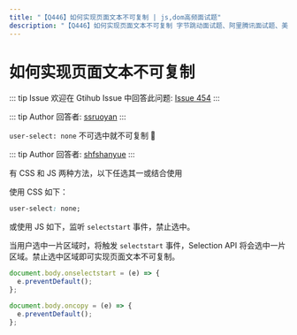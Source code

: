 ```yaml
---
title: "【Q446】如何实现页面文本不可复制 | js,dom高频面试题"
description: "【Q446】如何实现页面文本不可复制 字节跳动面试题、阿里腾讯面试题、美团小米面试题。"
---
```


# 如何实现页面文本不可复制

::: tip Issue
欢迎在 Gtihub Issue 中回答此问题: [Issue 454](https://github.com/shfshanyue/Daily-Question/issues/454)
:::

::: tip Author
回答者: [ssruoyan](https://github.com/ssruoyan)
:::

`user-select: none` 不可选中就不可复制 👀

::: tip Author
回答者: [shfshanyue](https://github.com/shfshanyue)
:::

有 CSS 和 JS 两种方法，以下任选其一或结合使用

使用 CSS 如下：

```css
user-select: none;
```

或使用 JS 如下，监听 `selectstart` 事件，禁止选中。

当用户选中一片区域时，将触发 `selectstart` 事件，Selection API 将会选中一片区域。禁止选中区域即可实现页面文本不可复制。

```js
document.body.onselectstart = (e) => {
  e.preventDefault();
};

document.body.oncopy = (e) => {
  e.preventDefault();
};
```
